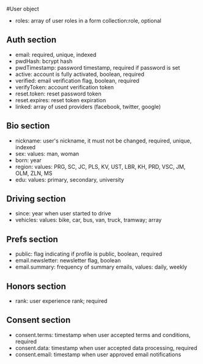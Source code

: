 #User object 
* roles: array of user roles in a form collection:role, optional

## Auth section

* email: required, unique, indexed
* pwdHash: bcrypt hash
* pwdTimestamp: password timestamp, required if password is set
* active: account is fully activated, boolean, required
* verified: email verification flag, boolean, required
* verifyToken: account verification token
* reset.token: reset password token
* reset.expires: reset token expiration
* linked: array of used providers (facebook, twitter, google)

## Bio section

* nickname: user's nickname, it must not be changed, required, unique, indexed
* sex: values: man, woman
* born: year
* region: values: PRG, SC, JC, PLS, KV, UST, LBR, KH, PRD, VSC, JM, OLM, ZLN, MS
* edu: values: primary, secondary, university

## Driving section

* since: year when user started to drive
* vehicles: values: bike, car, bus, van, truck, tramway; array

## Prefs section

* public: flag indicating if profile is public, boolean, required
* email.newsletter: newsletter flag, boolean
* email.summary: frequency of summary emails, values: daily, weekly

## Honors section

* rank: user experience rank; required

## Consent section

* consent.terms: timestamp when user accepted terms and conditions, required
* consent.data: timestamp when user accepted data processing, required
* consent.email: timestamp when user approved email notifications

